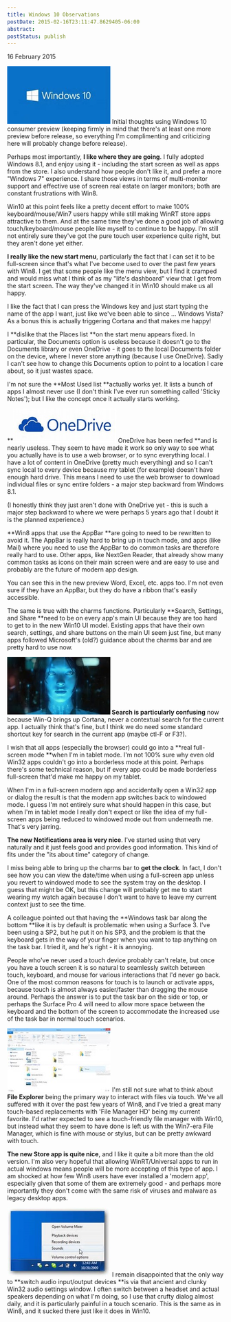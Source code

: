 ```yaml
---
title: Windows 10 Observations
postDate: 2015-02-16T23:11:47.8629405-06:00
abstract: 
postStatus: publish
---
```

16 February 2015

[![thDQW1BP2N](binary/WindowsLiveWriter/Windows10Observations_14631/thDQW1BP2N_thumb.jpg "thDQW1BP2N")](binary/WindowsLiveWriter/Windows10Observations_14631/thDQW1BP2N_2.jpg) Initial thoughts using Windows 10 consumer preview (keeping firmly in mind that there's at least one more preview before release, so everything I'm complimenting and criticizing here will probably change before release).

Perhaps most importantly, **I like where they are going**. I fully adopted Windows 8.1, and enjoy using it - including the start screen as well as apps from the store. I also understand how people don't like it, and prefer a more "Windows 7" experience. I share those views in terms of multi-monitor support and effective use of screen real estate on larger monitors; both are constant frustrations with Win8.

Win10 at this point feels like a pretty decent effort to make 100% keyboard/mouse/Win7 users happy while still making WinRT store apps attractive to them. And at the same time they've done a good job of allowing touch/keyboard/mouse people like myself to continue to be happy. I'm still not entirely sure they've got the pure touch user experience quite right, but they aren't done yet either.

**I really like the new start menu**, particularly the fact that I can set it to be full-screen since that's what I've become used to over the past few years with Win8. I get that some people like the menu view, but I find it cramped and would miss what I think of as my "life's dashboard" view that I get from the start screen. The way they've changed it in Win10 should make us all happy.

I like the fact that I can press the Windows key and just start typing the name of the app I want, just like we've been able to since … Windows Vista? As a bonus this is actually triggering Cortana and that makes me happy!

I **dislike that the Places list **on the start menu appears fixed. In particular, the Documents option is useless because it doesn't go to the Documents library or even OneDrive - it goes to the local Documents folder on the device, where I never store anything (because I use OneDrive). Sadly I can't see how to change this Documents option to point to a location I care about, so it just wastes space.

I'm not sure the **Most Used list **actually works yet. It lists a bunch of apps I almost never use (I don't think I've ever run something called 'Sticky Notes'); but I like the concept once it actually starts working.

**[![th](binary/WindowsLiveWriter/Windows10Observations_14631/th_thumb.jpg "th")](binary/WindowsLiveWriter/Windows10Observations_14631/th_2.jpg) OneDrive has been nerfed **and is nearly useless. They seem to have made it work so only way to see what you actually have is to use a web browser, or to sync everything local. I have a lot of content in OneDrive (pretty much everything) and so I can't sync local to every device because my tablet (for example) doesn't have enough hard drive. This means I need to use the web browser to download individual files or sync entire folders - a major step backward from Windows 8.1.

(I honestly think they just aren't done with OneDrive yet - this is such a major step backward to where we were perhaps 5 years ago that I doubt it is the planned experience.)

**Win8 apps that use the AppBar **are going to need to be rewritten to avoid it. The AppBar is really hard to bring up in touch mode, and apps (like Mail) where you need to use the AppBar to do common tasks are therefore really hard to use. Other apps, like NextGen Reader, that already show many common tasks as icons on their main screen were and are easy to use and probably are the future of modern app design.

You can see this in the new preview Word, Excel, etc. apps too. I'm not even sure if they have an AppBar, but they do have a ribbon that's easily accessible.

The same is true with the charms functions. Particularly **Search, Settings, and Share **need to be on every app's main UI because they are too hard to get to in the new Win10 UI model. Existing apps that have their own search, settings, and share buttons on the main UI seem just fine, but many apps followed Microsoft's (old?) guidance about the charms bar and are pretty hard to use now.

**[![th4EJAOBW1](binary/WindowsLiveWriter/Windows10Observations_14631/th4EJAOBW1_thumb.jpg "th4EJAOBW1")](binary/WindowsLiveWriter/Windows10Observations_14631/th4EJAOBW1_2.jpg) Search is particularly confusing** now because Win-Q brings up Cortana, never a contextual search for the current app. I actually think that's fine, but I think we do need some standard shortcut key for search in the current app (maybe ctl-F or F3?).

I wish that all apps (especially the browser) could go into a **real full-screen mode **when I'm in tablet mode. I'm not 100% sure why even old Win32 apps couldn't go into a borderless mode at this point. Perhaps there's some technical reason, but if every app could be made borderless full-screen that'd make me happy on my tablet.

When I'm in a full-screen modern app and accidentally open a Win32 app or dialog the result is that the modern app switches back to windowed mode. I guess I'm not entirely sure what should happen in this case, but when I'm in tablet mode I really don't expect or like the idea of my full-screen apps being reduced to windowed mode out from underneath me. That's very jarring.

**The new Notifications area is very nice**. I've started using that very naturally and it just feels good and provides good information. This kind of fits under the "its about time" category of change.

I miss being able to bring up the charms bar to **get the clock**. In fact, I don't see how you can view the date/time when using a full-screen app unless you revert to windowed mode to see the system tray on the desktop. I guess that might be OK, but this change will probably get me to start wearing my watch again because I don't want to have to leave my current context just to see the time.

A colleague pointed out that having the **Windows task bar along the bottom **like it is by default is problematic when using a Surface 3. I've been using a SP2, but he put it on his SP3, and the problem is that the keyboard gets in the way of your finger when you want to tap anything on the task bar. I tried it, and he's right - it is annoying.

People who've never used a touch device probably can't relate, but once you have a touch screen it is so natural to seamlessly switch between touch, keyboard, and mouse for various interactions that I'd never go back. One of the most common reasons for touch is to launch or activate apps, because touch is almost always easier/faster than dragging the mouse around. Perhaps the answer is to put the task bar on the side or top, or perhaps the Surface Pro 4 will need to allow more space between the keyboard and the bottom of the screen to accommodate the increased use of the task bar in normal touch scenarios.

[![thS6QS80JM](binary/WindowsLiveWriter/Windows10Observations_14631/thS6QS80JM_thumb.jpg "thS6QS80JM")](binary/WindowsLiveWriter/Windows10Observations_14631/thS6QS80JM_2.jpg) I'm still not sure what to think about **File Explorer** being the primary way to interact with files via touch. We've all suffered with it over the past few years of Win8, and I've tried a great many touch-based replacements with 'File Manager HD' being my current favorite. I'd rather expected to see a touch-friendly file manager with Win10, but instead what they seem to have done is left us with the Win7-era File Manager, which is fine with mouse or stylus, but can be pretty awkward with touch.

**The new Store app is quite nice**, and I like it quite a bit more than the old version. I'm also very hopeful that allowing WinRT/Universal apps to run in actual windows means people will be more accepting of this type of app. I am shocked at how few Win8 users have ever installed a 'modern app', especially given that some of them are extremely good - and perhaps more importantly they don't come with the same risk of viruses and malware as legacy desktop apps.

[![thG78WLN6L](binary/WindowsLiveWriter/Windows10Observations_14631/thG78WLN6L_thumb.jpg "thG78WLN6L")](binary/WindowsLiveWriter/Windows10Observations_14631/thG78WLN6L_2.jpg) I remain disappointed that the only way to **switch audio input/output devices **is via that ancient and clunky Win32 audio settings window. I often switch between a headset and actual speakers depending on what I'm doing, so I use that crufty dialog almost daily, and it is particularly painful in a touch scenario. This is the same as in Win8, and it sucked there just like it does in Win10.

